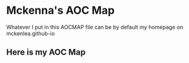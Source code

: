# Mckenna's AOC Map

Whatever I put in this AOCMAP file can be by default my homepage on mckenlea.github-io

## Here is my AOC Map
